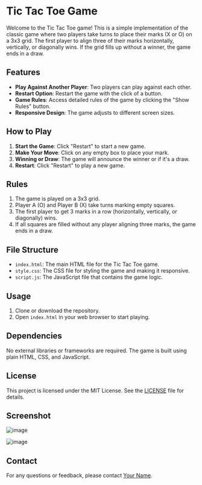 # Tic Tac Toe Game

Welcome to the Tic Tac Toe game! This is a simple implementation of the classic game where two players take turns to place their marks (X or O) on a 3x3 grid. The first player to align three of their marks horizontally, vertically, or diagonally wins. If the grid fills up without a winner, the game ends in a draw.

## Features

- **Play Against Another Player**: Two players can play against each other.
- **Restart Option**: Restart the game with the click of a button.
- **Game Rules**: Access detailed rules of the game by clicking the "Show Rules" button.
- **Responsive Design**: The game adjusts to different screen sizes.

## How to Play

1. **Start the Game**: Click "Restart" to start a new game.
2. **Make Your Move**: Click on any empty box to place your mark.
3. **Winning or Draw**: The game will announce the winner or if it's a draw.
4. **Restart**: Click "Restart" to play a new game.

## Rules

1. The game is played on a 3x3 grid.
2. Player A (O) and Player B (X) take turns marking empty squares.
3. The first player to get 3 marks in a row (horizontally, vertically, or diagonally) wins.
4. If all squares are filled without any player aligning three marks, the game ends in a draw.

## File Structure

- `index.html`: The main HTML file for the Tic Tac Toe game.
- `style.css`: The CSS file for styling the game and making it responsive.
- `script.js`: The JavaScript file that contains the game logic.

## Usage

1. Clone or download the repository.
2. Open `index.html` in your web browser to start playing.

## Dependencies

No external libraries or frameworks are required. The game is built using plain HTML, CSS, and JavaScript.

## License

This project is licensed under the MIT License. See the [LICENSE](LICENSE) file for details.

## Screenshot

![image](https://github.com/user-attachments/assets/03bd679c-379a-4ed2-bcef-045b8d7f339f)

![image](https://github.com/user-attachments/assets/4a2ae7ac-91cb-4385-b859-7df6719082b8)


## Contact

For any questions or feedback, please contact [Your Name](mailto:annanyadevi18@gmail.com).

